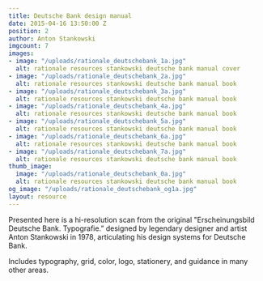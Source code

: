 ```yaml
---
title: Deutsche Bank design manual
date: 2015-04-16 13:50:00 Z
position: 2
author: Anton Stankowski
imgcount: 7
images:
- image: "/uploads/rationale_deutschebank_1a.jpg"
  alt: rationale resources stankowski deutsche bank manual cover
- image: "/uploads/rationale_deutschebank_2a.jpg"
  alt: rationale resources stankowski deutsche bank manual book
- image: "/uploads/rationale_deutschebank_3a.jpg"
  alt: rationale resources stankowski deutsche bank manual book
- image: "/uploads/rationale_deutschebank_4a.jpg"
  alt: rationale resources stankowski deutsche bank manual book
- image: "/uploads/rationale_deutschebank_5a.jpg"
  alt: rationale resources stankowski deutsche bank manual book
- image: "/uploads/rationale_deutschebank_6a.jpg"
  alt: rationale resources stankowski deutsche bank manual book
- image: "/uploads/rationale_deutschebank_7a.jpg"
  alt: rationale resources stankowski deutsche bank manual book
thumb_image:
  image: "/uploads/rationale_deutschebank_0a.jpg"
  alt: rationale resources stankowski deutsche bank manual book
og_image: "/uploads/rationale_deutschebank_og1a.jpg"
layout: resource
---
```


Presented here is a hi-resolution scan from the original "Erscheinungsbild Deutsche Bank. Typografie.” designed by legendary designer and artist Anton Stankowski in 1978, articulating his design systems for Deutsche Bank.

Includes typography, grid, color, logo, stationery, and guidance in many other areas.
